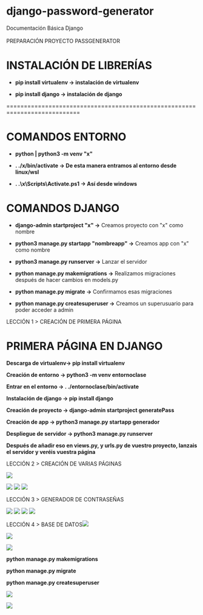 # django-password-generator
Documentación Básica Django<br><br>
PREPARACIÓN PROYECTO PASSGENERATOR

INSTALACIÓN DE LIBRERÍAS
========================

-   **pip install virtualenv -\> instalación de virtualenv**

-   **pip install django -\> instalación de django**

===========================================================================

COMANDOS ENTORNO
================

-   **python \| python3 -m venv "x"**

-   **. ./x/bin/activate -\> De esta manera entramos al entorno desde linux/wsl**

- **. .\\x\\Scripts\\Activate.ps1 -\> Así desde windows**

COMANDOS DJANGO
===============

-   **django-admin startproject "x" -\>** Creamos proyecto con "x" como nombre

-   **python3 manage.py startapp "nombreapp" -\>** Creamos app con "x" como nombre

-   **python3 manage.py runserver -\>** Lanzar el servidor

-   **python manage.py makemigrations -\>** Realizamos migraciones después de hacer cambios en models.py

-   **python manage.py migrate -\>** Confirmamos esas migraciones

-   **python manage.py createsuperuser -\>** Creamos un superusuario para poder acceder a admin

LECCIÓN 1 \> CREACIÓN DE PRIMERA PÁGINA


PRIMERA PÁGINA EN DJANGO
========================

**Descarga de virtualenv-\> pip install virtualenv**

**Creación de entorno -\> python3 -m venv entornoclase**

**Entrar en el entorno -\> . ./entornoclase/bin/activate**

**Instalación de django -\> pip install django**

**Creación de proyecto -\> django-admin startproject generatePass**

**Creación de app -\> python3 manage.py startapp generador**

**Despliegue de servidor -\> python3 manage.py runserver**

**Después de añadir eso en views.py, y urls.py de vuestro proyecto,
lanzais el servidor y veréis vuestra página**

LECCIÓN 2 \> CREACIÓN DE VARIAS PÁGINAS

![](./DjangoImages//media/image7.png)

![](./DjangoImages//media/image6.png)
![](./DjangoImages//media/image17.png)
![](./DjangoImages//media/image10.png)


LECCIÓN 3 \> GENERADOR DE CONTRASEÑAS

![](./DjangoImages//media/image15.png)
![](./DjangoImages//media/image9.png)
![](./DjangoImages//media/image4.png)
![](./DjangoImages//media/image3.png)

LECCIÓN 4 \> BASE DE
DATOS![](./DjangoImages//media/image16.png)

![](./DjangoImages//media/image2.png)

![](./DjangoImages//media/image11.png)

**python manage.py makemigrations**

**python manage.py migrate**

**python manage.py createsuperuser**

![](./DjangoImages//media/image8.png)

![](./DjangoImages//media/image12.png)

